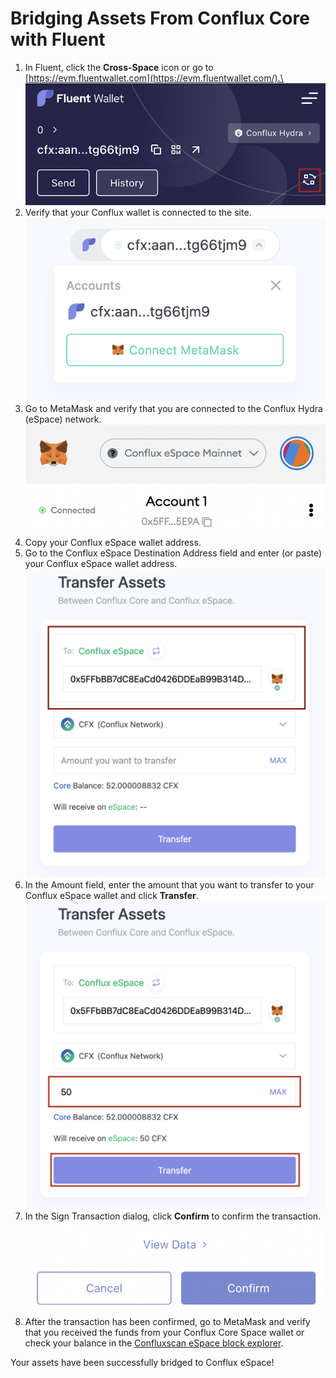 # Bridging Assets From Conflux Core with Fluent

1. In Fluent, click the **Cross-Space** icon or go to [https://evm.fluentwallet.com](https://evm.fluentwallet.com/).\
   ![](<../../.gitbook/assets/image (25) (1).png>)
2. Verify that your Conflux wallet is connected to the site.\
   ![](<../../.gitbook/assets/image (19).png>)
3. Go to MetaMask and verify that you are connected to the Conflux Hydra (eSpace) network.\
   ![](<../../.gitbook/assets/image (1) (1).png>)
4. Copy your Conflux eSpace wallet address.
5. Go to the Conflux eSpace Destination Address field and enter (or paste) your Conflux eSpace wallet address.\
   ![](<../../.gitbook/assets/image (5) (3).png>)
6. In the Amount field, enter the amount that you want to transfer to your Conflux eSpace wallet and click **Transfer**.\
   ![](<../../.gitbook/assets/image (13) (3).png>)
7. In the Sign Transaction dialog, click **Confirm** to confirm the transaction.\
   ![](<../../.gitbook/assets/image (15) (2).png>)
8. After the transaction has been confirmed, go to MetaMask and verify that you received the funds from your Conflux Core Space wallet or check your balance in the [Confluxscan eSpace block explorer](https://evm.confluxscan.io/).

Your assets have been successfully bridged to Conflux eSpace!
